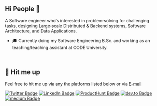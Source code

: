 ## Hi People 👋


A Software engineer who's interested in problem‑solving for challenging tasks, designing Large‑scale Distributed & Backend systems, Software Architecture, and Data Applications. 

- 🎓 Currently doing my Software Engineering B.Sc. and working as an teaching/teaching assistant at CODE University.




<br>

## 💬 Hit me up

Feel free to hit me up via any the platforms listed below or via [E-mail](mailto:humamaboalraja@gmail.com?subject=Hi👋🏽&body=)

[![Twitter Badge](https://img.shields.io/badge/-Twitter-1C1F22?style=flat&logo=twitter&logoColor=white)](https://twitter.com/humamaboalraja)
[![LinkedIn Badge](https://img.shields.io/badge/-Linkedin-1C1F22?style=flat&logo=linkedin&logoColor=white)](https://www.linkedin.com/in/humamaboalraja/)
[![ProductHunt Badge](https://img.shields.io/badge/-ProductHunt-1C1F22?style=flat&logo=producthunt&logoColor=white)](https://www.producthunt.com/@humam/)
[![dev.to Badge](https://img.shields.io/badge/-Dev.to-1C1F22?style=flat&logo=dev.to&logoColor=white)](https://www.dev.to/@humam)
[![medium Badge](https://img.shields.io/badge/-Medium-1C1F22?style=flat&logo=medium&logoColor=white)](https://medium.com/@humamaboalraja)



<!--[![Humam's github stats](https://github-readme-stats.vercel.app/api?username=humamaboalraja)](https://github.com/humamaboalraja/humamaboalraja/)!-->
